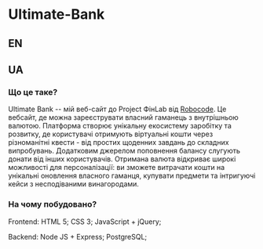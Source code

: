 # Ultimate-Bank
## EN
## UA
### Що це таке?
Ultimate Bank -- мій веб-сайт до Project ФінLab від [Robocode](https://robocode.ua/).
 Це вебсайт, де можна зареєструвати власний гаманець з внутрішньою валютою. Платформа створює унікальну екосистему
заробітку та розвитку, де користувачі отримують віртуальні кошти через різноманітні квести - від простих щоденних завдань до складних випробувань. 
Додатковим джерелом поповнення балансу слугують донати від інших користувачів. Отримана валюта відкриває широкі можливості для персоналізації: ви зможете витрачати кошти на унікальні оновлення власного гаманця, купувати предмети та інтригуючі кейси з несподіваними винагородами. 
### На чому побудовано?
Frontend: 
HTML 5;
CSS 3;
JavaScript + jQuery;

Backend:
Node JS + Express;
PostgreSQL;

